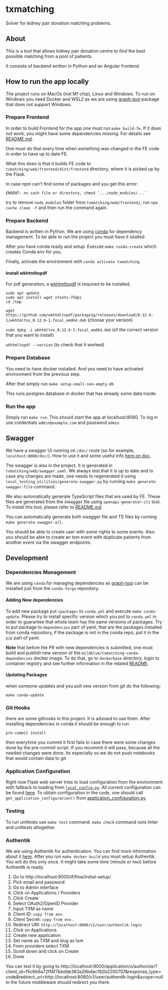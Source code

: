 # txmatching

Solver for kidney pair donation matching problems.

## About

This is a tool that allows kidney pair donation centre to find the best possible matching from a pool of patients.

It consists of backend written in Python and an Angular frontend.

## How to run the app locally 

The project runs on MacOs (not M1 chip), Linux and Windows. To run on Windows you need Docker and WSL2 as we are using [graph-tool](https://graph-tool.skewed.de/) package that does not support Windows. 

### Prepare Frontend
In order to build Frontend for the app one must run `make build-fe`.
If it does not work, you might have some dependencies missing.
For details see [README.md](txmatching/web/frontend/README.md).

One must do that every time when something was changed in the FE code in order to have up to date FE.

What this does is that it builds FE code to `txmatching/web/frontend/dist/frontend` directory,
where it is picked up by the Flask.

In case npm can't find some of packages and you get this error:
```
ENOENT: no such file or directory, chmod '.../node_modules/...`
```
try to remove `node_modules` folder from `txmatching/web/frontend/`, run `npm cache clean -f` and then run the command again.



### Prepare Backend
Backend is written in Python. We are using [conda](https://docs.conda.io/en/latest/miniconda.html) for
dependency management. To be able to run the project you must have it istalled.

After you have conda ready and setup. Execute `make conda-create` which creates Conda env for you.

Finally, activate the environment with `conda activate txmatching`

#### Install wkhtmltopdf

For pdf generation, a [wkhtmltopdf](https://wkhtmltopdf.org/downloads.html) is required to be installed.

```
sudo apt update
sudo apt install wget xfonts-75dpi
cd /tmp
```

`wget https://github.com/wkhtmltopdf/packaging/releases/download/0.12.6-1/wkhtmltox_0.12.6-1.focal_amd64.deb` (choose your version)

`sudo dpkg -i wkhtmltox_0.12.6-1.focal_amd64.deb` (of the correct version that you want to install)

`wkhtmltopdf --version` (to check that it worked)


### Prepare Database
You need to have docker installed. And you need to have activated environment from the previous step.

After that simply run `make setup-small-non-empty-db`

This runs postgres database in docker that has already some data inside.

### Run the app
 Simply run `make run`. This should start the app at localhost:8080. To log in use credentials `admin@example.com` and
 password `admin`

## Swagger
We have a swagger UI running on `/doc/` route (so for example, `localhost:8080/doc/`).
How to use it and some useful info [here on doc](https://flask-restx.readthedocs.io/en/latest/swagger.html).

The swagger is also in the project. It is generated in `txmatching/web/swagger.yaml`. We always test that it is up to date
and in case any changes are made, one needs to regenerated it using `local_testing_utilities/generate-swagger.py` by 
running `make generate-swagger-file` command.

We also automatically generate TypeScript files that are used by FE. These files are generated from the swagger file
using `openapi-generator-cli` tool. To install this tool, please refer to [README.md](txmatching/web/frontend/README.md).

You can automatically generate both swagger file and TS files by running `make generate-swagger-all`.

You should be able to create user with some rights to some events. Also you should be able to create an txm event
with duplicate patients from another event via the swagger endpoints.

## Development

### Dependencies Management
We are using `conda` for managing dependencies as [graph-tool](https://graph-tool.skewed.de/)
can be installed just from the `conda-forge` repository.

#### Adding New dependencies
To add new package put `<package>` to `conda.yml` and execute `make conda-update`.
Please try to install specific version which you put to `conda.yml` in order to guarantee that whole team has the same
versions of packages.
Try to put package to `dependencies` part of yaml, that are the packages installed from conda repository,
if the package is not in the conda repo, put it in the `pip` part of yaml.

**Note** that before the PR with new dependencies is submitted, one must build and publish new version of the
`mildblue/txmatching-conda-dependencies` docker image.
To do that, go to `dockerbase` directory, login to container registry and see further information
in the related [README](dockerbase/README.md).

#### Updating Packages
when someone updates and you pull new version from git do the following:
```
make conda-update
```

### Git Hooks
there are some githooks in this project. It is advised to use them. After installing dependencies in conda it should be enough to run
```
pre-commit install
```
then everytime you commit it first fails in case there were some changes done by the pre-commit script.
If you recommit it will pass, because all the needed changes were done. Its especially so we do not push notebooks
that would contain data to git.

### Application Configuration
Right now Flask web server tries to load configuration from the environment
with fallback to loading from [`local_config.py`](txmatching/web/local_config.py).
All current configuration can be found [here](txmatching/configuration/app_configuration/application_configuration.py).
To obtain configuration in the code, one should call `get_application_configuration()`
 from [application_configuration.py](txmatching/configuration/app_configuration/application_configuration.py).

### Testing
To run unittests use `make test` command. `make check` command runs linter and unittests altogether.

### Authentik
We are using Authentik for authentication. You can find more information about it [here](https://goauthentik.io/docs).
After you run `make docker-build` you must setup Authentik. You will do this only once. 
It might take some time (minute or two) before Authentik is ready.
1. Go to http://localhost:9000/if/flow/initial-setup/
2. Pick email and password
3. Go to Admin interface
4. Click on Applications / Providers
5. Click Create
6. Select OAuth2/OpenID Provider
7. Input TXM as name
8. Client ID: `copy from env.`
9. Client Secret: `copy from env.`
10. Redirect URI: `http://localhost:8080/v1/user/authentik-login`
11. Click on Applications
12. Create new application
13. Set name as TXM and slug as txm
14. From providers select TXM
15. Scroll down and click on Create
16. Done

You can test it by going to http://localhost:9000/application/o/authorize/?client_id=f5c6b6a72ff4f7bbdde383a26bdac192b2200707&response_type=code&redirect_uri=http://localhost:8080/v1/user/authentik-login&scope=null  
In the future middleware should redirect you there.